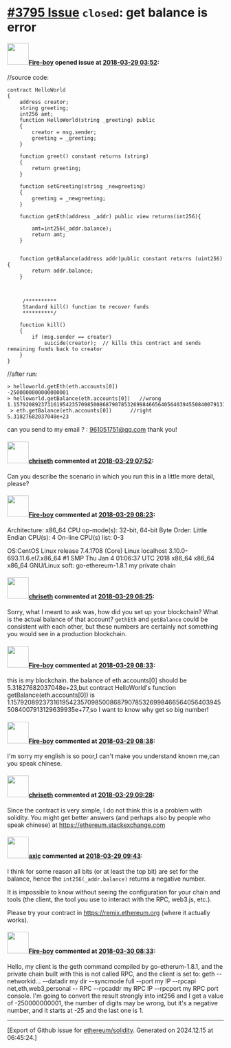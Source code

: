 # [\#3795 Issue](https://github.com/ethereum/solidity/issues/3795) `closed`: get balance is error

#### <img src="https://avatars.githubusercontent.com/u/5669441?v=4" width="50">[Fire-boy](https://github.com/Fire-boy) opened issue at [2018-03-29 03:52](https://github.com/ethereum/solidity/issues/3795):

//source code:    
```
contract HelloWorld
{
    address creator;
    string greeting;
    int256 amt;
    function HelloWorld(string _greeting) public
    {
        creator = msg.sender;
        greeting = _greeting;
    }

    function greet() constant returns (string)
    {
        return greeting;
    }

    function setGreeting(string _newgreeting)
    {
        greeting = _newgreeting;
    }
    
	function getEth(address _addr) public view returns(int256){

	    amt=int256(_addr.balance);
		return amt;
	}
 
  
    function getBalance(address addr)public constant returns (uint256){  
        return addr.balance;  
    }  
  


     /**********
     Standard kill() function to recover funds
     **********/

    function kill()
    {
        if (msg.sender == creator)
            suicide(creator);  // kills this contract and sends remaining funds back to creator
    }
}
```
//after run:
```
> helloworld.getEth(eth.accounts[0])
-2500000000000000001
> helloworld.getBalance(eth.accounts[0])   //wrong
1.15792089237316195423570985008687907853269984665640564039455084007913129639935e+77
 > eth.getBalance(eth.accounts[0])      //right
5.31827682037048e+23
```

can you send to my email ? : 961051751@qq.com  thank you!


#### <img src="https://avatars.githubusercontent.com/u/9073706?v=4" width="50">[chriseth](https://github.com/chriseth) commented at [2018-03-29 07:52](https://github.com/ethereum/solidity/issues/3795#issuecomment-377153593):

Can you describe the scenario in which you run this in a little more detail, please?

#### <img src="https://avatars.githubusercontent.com/u/5669441?v=4" width="50">[Fire-boy](https://github.com/Fire-boy) commented at [2018-03-29 08:23](https://github.com/ethereum/solidity/issues/3795#issuecomment-377160957):

Architecture:          x86_64
CPU op-mode(s):        32-bit, 64-bit
Byte Order:            Little Endian
CPU(s):                4
On-line CPU(s) list:   0-3

OS:CentOS Linux release 7.4.1708 (Core) 
Linux localhost 3.10.0-693.11.6.el7.x86_64 #1 SMP Thu Jan 4 01:06:37 UTC 2018 x86_64 x86_64 x86_64 GNU/Linux
soft:  go-ethereum-1.8.1
my private chain

#### <img src="https://avatars.githubusercontent.com/u/9073706?v=4" width="50">[chriseth](https://github.com/chriseth) commented at [2018-03-29 08:25](https://github.com/ethereum/solidity/issues/3795#issuecomment-377161550):

Sorry, what I meant to ask was, how did you set up your blockchain? What is the actual balance of that account? `gethEth` and `getBalance` could be consistent with each other, but these numbers are certainly not something you would see in a production blockchain.

#### <img src="https://avatars.githubusercontent.com/u/5669441?v=4" width="50">[Fire-boy](https://github.com/Fire-boy) commented at [2018-03-29 08:33](https://github.com/ethereum/solidity/issues/3795#issuecomment-377163486):

this is my  blockchain. the balance of eth.accounts[0] should be 5.31827682037048e+23,but contract HelloWorld's function  getBalance(eth.accounts[0])  is 1.15792089237316195423570985008687907853269984665640564039455084007913129639935e+77,so I want to know why get so big number!

#### <img src="https://avatars.githubusercontent.com/u/5669441?v=4" width="50">[Fire-boy](https://github.com/Fire-boy) commented at [2018-03-29 08:38](https://github.com/ethereum/solidity/issues/3795#issuecomment-377164974):

I'm sorry my english is so poor,I can't make you understand known me,can you speak chinese.

#### <img src="https://avatars.githubusercontent.com/u/9073706?v=4" width="50">[chriseth](https://github.com/chriseth) commented at [2018-03-29 09:28](https://github.com/ethereum/solidity/issues/3795#issuecomment-377178140):

Since the contract is very simple, I do not think this is a problem with solidity. You might get better answers (and perhaps also by people who speak chinese) at https://ethereum.stackexchange.com

#### <img src="https://avatars.githubusercontent.com/u/20340?v=4" width="50">[axic](https://github.com/axic) commented at [2018-03-29 09:43](https://github.com/ethereum/solidity/issues/3795#issuecomment-377182008):

I think for some reason all bits (or at least the top bit) are set for the balance, hence the `int256(_addr.balance)` returns a negative number.

It is impossible to know without seeing the configuration for your chain and tools (the client, the tool you use to interact with the RPC, web3.js, etc.).

Please try your contract in https://remix.ethereum.org (where it actually works).

#### <img src="https://avatars.githubusercontent.com/u/5669441?v=4" width="50">[Fire-boy](https://github.com/Fire-boy) commented at [2018-03-30 08:33](https://github.com/ethereum/solidity/issues/3795#issuecomment-377477881):

Hello, my client is the geth command compiled by go-etherum-1.8.1, and the private chain built with this is not called RPC, and the client is set to: geth --networkid... --datadir my dir --syncmode full --port my IP --rpcapi net,eth,web3,personal -- RPC --rpcaddr my RPC IP --rpcport my RPC port console.
I'm going to convert the result strongly into int256 and I get a value of -250000000001, the number of digits may be wrong, but it's a negative number, and it starts at -25 and the last one is 1.


-------------------------------------------------------------------------------



[Export of Github issue for [ethereum/solidity](https://github.com/ethereum/solidity). Generated on 2024.12.15 at 06:45:24.]
